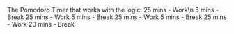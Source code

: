 The Pomodoro Timer that works with the logic:
25 mins - Work\n 
5 mins - Break
25 mins - Work
5 mins - Break
25 mins - Work 
5 mins - Break
25 mins - Work
20 mins - Break
